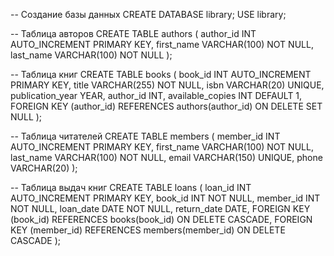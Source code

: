 -- Создание базы данных
CREATE DATABASE library;
USE library;

-- Таблица авторов
CREATE TABLE authors (
    author_id INT AUTO_INCREMENT PRIMARY KEY,
    first_name VARCHAR(100) NOT NULL,
    last_name VARCHAR(100) NOT NULL
);

-- Таблица книг
CREATE TABLE books (
    book_id INT AUTO_INCREMENT PRIMARY KEY,
    title VARCHAR(255) NOT NULL,
    isbn VARCHAR(20) UNIQUE,
    publication_year YEAR,
    author_id INT,
    available_copies INT DEFAULT 1,
    FOREIGN KEY (author_id) REFERENCES authors(author_id) ON DELETE SET NULL
);

-- Таблица читателей
CREATE TABLE members (
    member_id INT AUTO_INCREMENT PRIMARY KEY,
    first_name VARCHAR(100) NOT NULL,
    last_name VARCHAR(100) NOT NULL,
    email VARCHAR(150) UNIQUE,
    phone VARCHAR(20)
);

-- Таблица выдач книг
CREATE TABLE loans (
    loan_id INT AUTO_INCREMENT PRIMARY KEY,
    book_id INT NOT NULL,
    member_id INT NOT NULL,
    loan_date DATE NOT NULL,
    return_date DATE,
    FOREIGN KEY (book_id) REFERENCES books(book_id) ON DELETE CASCADE,
    FOREIGN KEY (member_id) REFERENCES members(member_id) ON DELETE CASCADE
);
